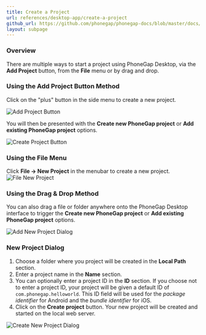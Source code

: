 ```yaml
---
title: Create a Project
url: references/desktop-app/create-a-project
github_url: https://github.com/phonegap/phonegap-docs/blob/master/docs/references/create-a-project.html.md
layout: subpage
---
```

### Overview
There are multiple ways to start a project using PhoneGap Desktop, via the **Add Project** button, from the **File** menu or by drag 
and drop. 

### Using the Add Project Button Method

Click on the "plus" button in the side menu to create a new project.

  ![Add Project Button](../../../images/docs-plus-button.png)

You will then be presented with the **Create new PhoneGap project** or **Add existing PhoneGap project** options.

  ![Create Project Button](../../../images/docs-add-new.png)

### Using the File Menu
Click **File -> New Project** in the menubar to create a new project. 
  ![File New Project](../../../images/docs-file-menu.png)

### Using the Drag & Drop Method

You can also drag a file or folder anywhere onto the PhoneGap Desktop interface to trigger the **Create new PhoneGap project** or 
**Add existing PhoneGap project** options. 

  ![Add New Project Dialog](../../../images/docs-add-new.png)

### New Project Dialog

1. Choose a folder where you project will be created in the **Local Path** section.
1. Enter a project name in the **Name** section.
1. You can optionally enter a project ID in the **ID** section. If you choose not to enter a project ID, your project will be given a 
default ID of `com.phonegap.helloworld`. This ID field will be used for the *package identifier* for Android and the *bundle identifier* 
for iOS.
1. Click on the **Create project** button. Your new project will be created and started on the local web server.  

  ![Create New Project Dialog](../../../images/docs-create-dialog.png)